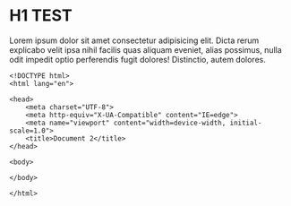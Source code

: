 # H1 TEST

Lorem ipsum dolor sit amet consectetur adipisicing elit. Dicta rerum explicabo velit ipsa nihil facilis quas aliquam eveniet, alias possimus, nulla odit impedit optio perferendis fugit dolores! Distinctio, autem dolores.
```
<!DOCTYPE html>
<html lang="en">

<head>
	<meta charset="UTF-8">
	<meta http-equiv="X-UA-Compatible" content="IE=edge">
	<meta name="viewport" content="width=device-width, initial-scale=1.0">
	<title>Document 2</title>
</head>

<body>

</body>

</html>
```
